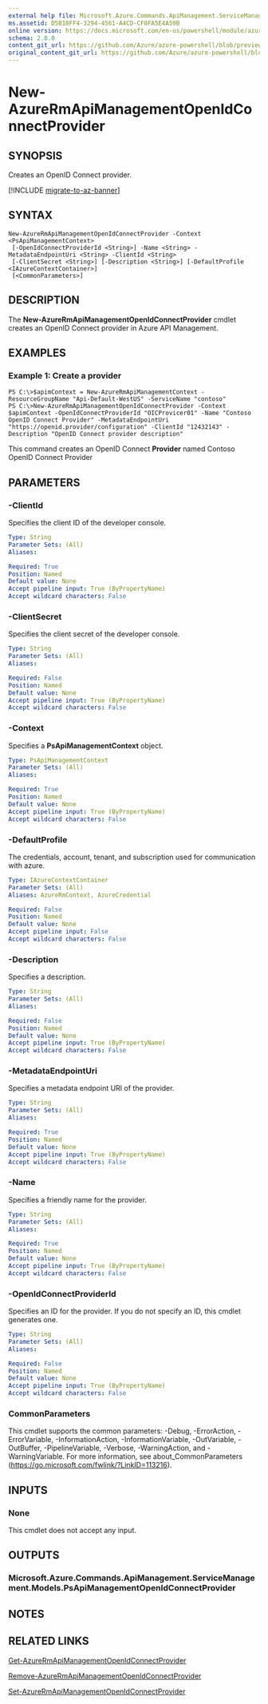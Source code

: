 ```yaml
---
external help file: Microsoft.Azure.Commands.ApiManagement.ServiceManagement.dll-Help.xml
ms.assetid: D5B18FF4-3294-4561-A4CD-CF0FA5E4A59B
online version: https://docs.microsoft.com/en-us/powershell/module/azurerm.apimanagement/new-azurermapimanagementopenidconnectprovider
schema: 2.0.0
content_git_url: https://github.com/Azure/azure-powershell/blob/preview/src/ResourceManager/ApiManagement/Commands.ApiManagement/help/New-AzureRmApiManagementOpenIdConnectProvider.md
original_content_git_url: https://github.com/Azure/azure-powershell/blob/preview/src/ResourceManager/ApiManagement/Commands.ApiManagement/help/New-AzureRmApiManagementOpenIdConnectProvider.md
---
```


# New-AzureRmApiManagementOpenIdConnectProvider

## SYNOPSIS
Creates an OpenID Connect provider.

[!INCLUDE [migrate-to-az-banner](../../includes/migrate-to-az-banner.md)]

## SYNTAX

```
New-AzureRmApiManagementOpenIdConnectProvider -Context <PsApiManagementContext>
 [-OpenIdConnectProviderId <String>] -Name <String> -MetadataEndpointUri <String> -ClientId <String>
 [-ClientSecret <String>] [-Description <String>] [-DefaultProfile <IAzureContextContainer>]
 [<CommonParameters>]
```

## DESCRIPTION
The **New-AzureRmApiManagementOpenIdConnectProvider** cmdlet creates an OpenID Connect provider in Azure API Management.

## EXAMPLES

### Example 1: Create a provider
```
PS C:\>$apimContext = New-AzureRmApiManagementContext -ResourceGroupName "Api-Default-WestUS" -ServiceName "contoso"
PS C:\>New-AzureRmApiManagementOpenIdConnectProvider -Context $apimContext -OpenIdConnectProviderId "OICProvicer01" -Name "Contoso OpenID Connect Provider" -MetadataEndpointUri "https://openid.provider/configuration" -ClientId "12432143" -Description "OpenID Connect provider description"
```

This command creates an OpenID Connect **Provider** named Contoso OpenID Connect Provider

## PARAMETERS

### -ClientId
Specifies the client ID of the developer console.

```yaml
Type: String
Parameter Sets: (All)
Aliases: 

Required: True
Position: Named
Default value: None
Accept pipeline input: True (ByPropertyName)
Accept wildcard characters: False
```

### -ClientSecret
Specifies the client secret of the developer console.

```yaml
Type: String
Parameter Sets: (All)
Aliases: 

Required: False
Position: Named
Default value: None
Accept pipeline input: True (ByPropertyName)
Accept wildcard characters: False
```

### -Context
Specifies a **PsApiManagementContext** object.

```yaml
Type: PsApiManagementContext
Parameter Sets: (All)
Aliases: 

Required: True
Position: Named
Default value: None
Accept pipeline input: True (ByPropertyName)
Accept wildcard characters: False
```

### -DefaultProfile
The credentials, account, tenant, and subscription used for communication with azure.
 
```yaml
Type: IAzureContextContainer
Parameter Sets: (All)
Aliases: AzureRmContext, AzureCredential

Required: False
Position: Named
Default value: None
Accept pipeline input: False
Accept wildcard characters: False
```

### -Description
Specifies a description.

```yaml
Type: String
Parameter Sets: (All)
Aliases: 

Required: False
Position: Named
Default value: None
Accept pipeline input: True (ByPropertyName)
Accept wildcard characters: False
```

### -MetadataEndpointUri
Specifies a metadata endpoint URI of the provider.

```yaml
Type: String
Parameter Sets: (All)
Aliases: 

Required: True
Position: Named
Default value: None
Accept pipeline input: True (ByPropertyName)
Accept wildcard characters: False
```

### -Name
Specifies a friendly name for the provider.

```yaml
Type: String
Parameter Sets: (All)
Aliases: 

Required: True
Position: Named
Default value: None
Accept pipeline input: True (ByPropertyName)
Accept wildcard characters: False
```

### -OpenIdConnectProviderId
Specifies an ID for the provider.
If you do not specify an ID, this cmdlet generates one.

```yaml
Type: String
Parameter Sets: (All)
Aliases: 

Required: False
Position: Named
Default value: None
Accept pipeline input: True (ByPropertyName)
Accept wildcard characters: False
```

### CommonParameters
This cmdlet supports the common parameters: -Debug, -ErrorAction, -ErrorVariable, -InformationAction, -InformationVariable, -OutVariable, -OutBuffer, -PipelineVariable, -Verbose, -WarningAction, and -WarningVariable. For more information, see about_CommonParameters (https://go.microsoft.com/fwlink/?LinkID=113216).

## INPUTS

### None
This cmdlet does not accept any input.

## OUTPUTS

### Microsoft.Azure.Commands.ApiManagement.ServiceManagement.Models.PsApiManagementOpenIdConnectProvider

## NOTES

## RELATED LINKS

[Get-AzureRmApiManagementOpenIdConnectProvider](./Get-AzureRmApiManagementOpenIdConnectProvider.md)

[Remove-AzureRmApiManagementOpenIdConnectProvider](./Remove-AzureRmApiManagementOpenIdConnectProvider.md)

[Set-AzureRmApiManagementOpenIdConnectProvider](./Set-AzureRmApiManagementOpenIdConnectProvider.md)


